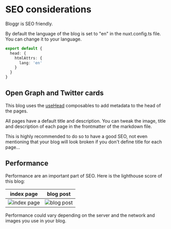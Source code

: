 # SEO considerations

Bloggr is SEO friendly.

By default the language of the blog is set to "en" in the nuxt.config.ts file. You can change it to your language.

```typescript
export default {
  head: {
    htmlAttrs: {
      lang: 'en'
    }
  }
}
```

## Open Graph and Twitter cards

This blog uses the [useHead](https://nuxt.com/docs/api/composables/use-head) composables to add metadata to the head of the pages.

All pages have a default title and description.
You can tweak the image, title and description of each page in the frontmatter of the markdown file.

This is highly recommended to do so to have a good SEO, not even mentioning that your blog will look broken if you don't define title for each page...

## Performance

Performance are an important part of SEO. Here is the lighthouse score of this blog:

| index page                                | blog post                                          |
|-------------------------------------------|----------------------------------------------------|
| ![index page](/images/doc/lighthouse.jpg) | ![blog post](/images/doc/lighthouse-blog-post.jpg) |

Performance could vary depending on the server and the network and images you use in your blog.
